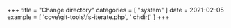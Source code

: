 +++
title = "Change directory"
categories = [ "system" ]
date = 2021-02-05
example = [
   'cove\git-tools\fs-iterate.php', ' chdir('
]
+++
